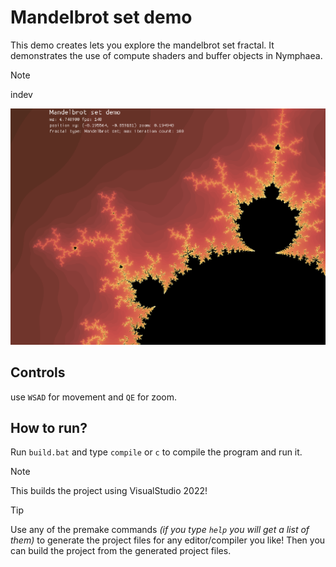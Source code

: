 # Mandelbrot set demo
This demo creates lets you explore the mandelbrot set fractal.
It demonstrates the use of compute shaders and buffer objects in Nymphaea.

> [!NOTE]
> indev

<img src="https://github.com/FiveN1/nymphaea/blob/main/demos/Mandelbrot_set_demo/res/img/screenshot1.png" alt="Mandelbrot set demo image" width="512"/>

## Controls
use `WSAD` for movement and `QE` for zoom.

## How to run?
Run `build.bat` and type `compile` or `c` to compile the program and run it.
> [!NOTE]
> This builds the project using VisualStudio 2022!

> [!TIP]
> Use any of the premake commands *(if you type `help` you will get a list of them)* to generate the project files for any editor/compiler you like!
> Then you can build the project from the generated project files.

